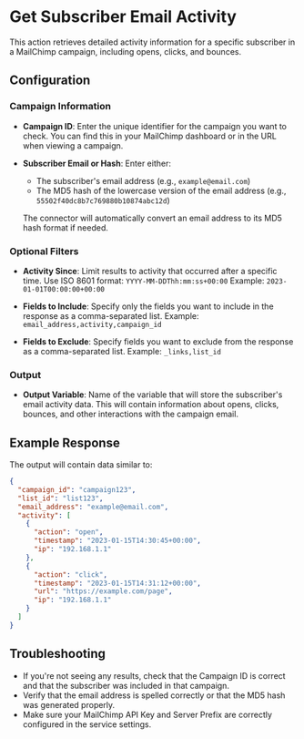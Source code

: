 # Get Subscriber Email Activity

This action retrieves detailed activity information for a specific subscriber in a MailChimp campaign, including opens, clicks, and bounces.

## Configuration

### Campaign Information

- **Campaign ID**: Enter the unique identifier for the campaign you want to check. You can find this in your MailChimp dashboard or in the URL when viewing a campaign.
  
- **Subscriber Email or Hash**: Enter either:
  - The subscriber's email address (e.g., `example@email.com`)
  - The MD5 hash of the lowercase version of the email address (e.g., `55502f40dc8b7c769880b10874abc12d`)
  
  The connector will automatically convert an email address to its MD5 hash format if needed.

### Optional Filters

- **Activity Since**: Limit results to activity that occurred after a specific time. Use ISO 8601 format: `YYYY-MM-DDThh:mm:ss+00:00`
  Example: `2023-01-01T00:00:00+00:00`

- **Fields to Include**: Specify only the fields you want to include in the response as a comma-separated list.
  Example: `email_address,activity,campaign_id`

- **Fields to Exclude**: Specify fields you want to exclude from the response as a comma-separated list.
  Example: `_links,list_id`

### Output

- **Output Variable**: Name of the variable that will store the subscriber's email activity data. This will contain information about opens, clicks, bounces, and other interactions with the campaign email.

## Example Response

The output will contain data similar to:

```json
{
  "campaign_id": "campaign123",
  "list_id": "list123",
  "email_address": "example@email.com",
  "activity": [
    {
      "action": "open",
      "timestamp": "2023-01-15T14:30:45+00:00",
      "ip": "192.168.1.1"
    },
    {
      "action": "click",
      "timestamp": "2023-01-15T14:31:12+00:00",
      "url": "https://example.com/page",
      "ip": "192.168.1.1"
    }
  ]
}
```

## Troubleshooting

- If you're not seeing any results, check that the Campaign ID is correct and that the subscriber was included in that campaign.
- Verify that the email address is spelled correctly or that the MD5 hash was generated properly.
- Make sure your MailChimp API Key and Server Prefix are correctly configured in the service settings.